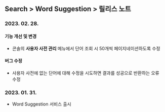 ## Search > Word Suggestion > 릴리스 노트

### 2023. 02. 28.
#### 기능 개선 및 변경
* 콘솔의 **사용자 사전 관리** 메뉴에서 단어 조회 시 50개씩 페이지네이션하도록 수정
#### 버그 수정
* 사용자 사전에 없는 단어에 대해 수정을 시도하면 결과를 성공으로 반환하는 오류 수정

### 2023. 01. 31.
* Word Suggestion 서비스 출시
